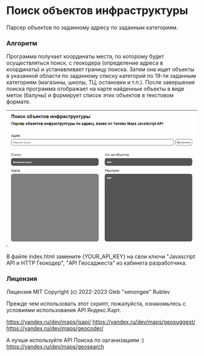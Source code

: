 # Поиск объектов инфраструктуры
Парсер объектов по заданному адресу по заданным категориям.

### Алгоритм 
Программа получает координаты места, по которому будет осуществляться поиск, с геокодера (определение адреса в координаты) и устанавливает границу поиска. Затем она ищет объекты в указанной области по заданному списку категорий по 19-ти заданным категориям (магазины, школы, ТЦ, остановки и т.п.). После завершения поиска программа отображает на карте найденные объекты в виде меток (балуны) и формирует список этих объектов в текстовом формате.

![](images/project-example.gif)

В файле index.html замените {YOUR_API_KEY} на свои ключи "Javascript API и HTTP Геокодер", "API Геосаджеста" из кабинета разработчика.

### Лицензия
Лицензия MIT Copyright (c) 2022-2023 Gleb "xenongee" Rublev 

Прежде чем использовать этот скрипт, пожалуйста, ознакомьтесь с условиями использования API Яндекс.Карт.

https://yandex.ru/dev/maps/jsapi/
https://yandex.ru/dev/maps/geosuggest/
https://yandex.ru/dev/maps/geocoder/

А лучше используйте API Поиска по организациям :)
https://yandex.ru/dev/maps/geosearch